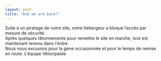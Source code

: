 ```yaml
---
layout: post
title: "And we are back!"
---
```



Suite à un piratage de notre site, notre hébergeur a bloqué l’accès par mesure de sécurité.<br/>
Après quelques tâtonnements pour remettre le site en marche, tout est maintenant revenu dans l’ordre.<br/>
Nous nous excusons pour la gène occasionnée et pour le temps de remise en route.
L’équipe Vélocipaide 

